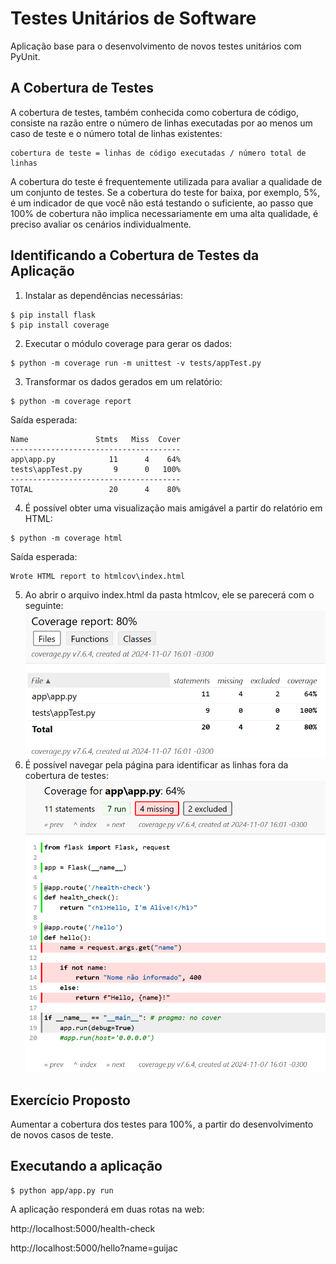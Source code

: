 # Testes Unitários de Software

Aplicação base para o desenvolvimento de novos testes unitários com PyUnit.

## A Cobertura de Testes

A cobertura de testes, também conhecida como cobertura de código, consiste na razão entre o número de linhas executadas por ao menos um caso de teste e o número total de linhas existentes:

```
cobertura de teste = linhas de código executadas / número total de linhas
```

A cobertura do teste é frequentemente utilizada para avaliar a qualidade de um conjunto de testes.
Se a cobertura do teste for baixa, por exemplo, 5%, é um indicador de que você não está testando o suficiente, ao passo que 100% de cobertura não implica necessariamente em uma alta qualidade, é preciso avaliar os cenários individualmente.

## Identificando a Cobertura de Testes da Aplicação

1. Instalar as dependências necessárias:

```
$ pip install flask
$ pip install coverage
```

2. Executar o módulo coverage para gerar os dados:

```
$ python -m coverage run -m unittest -v tests/appTest.py
```

3. Transformar os dados gerados em um relatório:

```
$ python -m coverage report
```

Saída esperada:

```
Name               Stmts   Miss  Cover
--------------------------------------
app\app.py            11      4    64%
tests\appTest.py       9      0   100%
--------------------------------------
TOTAL                 20      4    80%
```

4. É possível obter uma visualização mais amigável a partir do relatório em HTML:

```
$ python -m coverage html
```

Saída esperada:

```
Wrote HTML report to htmlcov\index.html
```

5. Ao abrir o arquivo index.html da pasta htmlcov, ele se parecerá com o seguinte:
   ![](assets/coverage-report.png)
6. É possível navegar pela página para identificar as linhas fora da cobertura de testes:
   ![](assets/coverage-app.png)

## Exercício Proposto

Aumentar a cobertura dos testes para 100%, a partir do desenvolvimento de novos casos de teste.

## Executando a aplicação

```
$ python app/app.py run
```

A aplicação responderá em duas rotas na web:

http://localhost:5000/health-check

http://localhost:5000/hello?name=guijac
